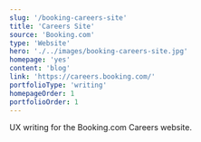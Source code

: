 ```yaml
---
slug: '/booking-careers-site'
title: 'Careers Site'
source: 'Booking.com'
type: 'Website'
hero: './../images/booking-careers-site.jpg'
homepage: 'yes'
content: 'blog'
link: 'https://careers.booking.com/'
portfolioType: 'writing'
homepageOrder: 1
portfolioOrder: 1
---
```


UX writing for the Booking.com Careers website.
